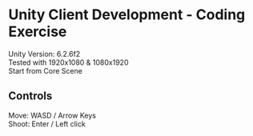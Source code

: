# Unity Client Development - Coding Exercise
Unity Version: 6.2.6f2  
Tested with 1920x1080 & 1080x1920  
Start from Core Scene
## Controls
Move: WASD / Arrow Keys  
Shoot: Enter / Left click

